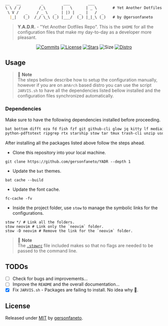 ```markdown
__   __         _         ___        ___     
\ \ / /        /_\       |   \      | _ \       # Yet Another Dotfiles Repo.
 \ V /   _    / _ \   _  | |) |  _  |   /  _ 
  |_|   (_)  /_/ \_\ (_) |___/  (_) |_|_\ (_)   # by @gersonfaneto

```

> **Y.A.D.R.** - "Yet Another Dotfiles Repo". This is the `$HOME` for all the configuration files
> that make my day-to-day as a developer more pleasant.

<div align="center">

[![Commits][commits-shield]][commits-url]
[![License][license-shield]][license-url]
[![Stars][stars-shield]][stars-url]
![Size][size-shield]
[![Distro][distro-shield]][distro-url]

</div>

## Usage

> 📝 **Note**  
> The steps bellow describe how to setup the configuration manually, however if you are on an`Arch`
> based distro you can use the script `JARVIS.sh` to have all the dependencies listed bellow
> installed and the configuration files synchronized automatically.

### Dependencies

Make sure to have the following dependencies installed before proceeding.

```markdown
bat bottom difft eza fd fish fzf git github-cli glow jq kitty lf mediainfo neofetch neovim
python-pdftotext ripgrep rtx starship stow tar tmux trash-cli unzip usql vimv xh zip zoxide
```

After installing all the packages listed above follow the steps ahead.

- Clone this repository into your local machine.

```shell
git clone https://github.com/gersonfaneto/YADR --depth 1
```

- Update the `bat` themes.

```shell
bat cache --build
```

- Update the font cache.

```shell
fc-cache -fv
```

- Inside the project folder, use `stow` to manage the symbolic links for the configurations.

```shell
stow */ # Link all the folders.
stow neovim # Link only the `neovim` folder.
stow -D neovim # Remove the link for the `neovim` folder.
```

> 📝 **Note**  
> The [`.stowrc`](./.stowrc) file included makes so that no flags are needed to be passed to the
> command line.

## TODOs

- [ ] Check for bugs and improvements...
- [ ] Improve the `README` and the overall documentation...
- [x] Fix `JARVIS.sh` - Packages are failing to install. No idea why 🫠.

## License

Released under [MIT][license-url] by [gersonfaneto][profile-url].

<!-- NOTE: Links... -->

[profile-url]: https://github.com/gersonfaneto

[commits-url]: https://github.com/gersonfaneto/YADR/commit/main
[license-url]: https://github.com/gersonfaneto/YADR/blob/main/LICENSE
[stars-url]: https://github.com/gersonfaneto/YADR/stargazers
[distro-url]: https://archlinux.org/

[commits-shield]: https://img.shields.io/github/last-commit/gersonfaneto/YADR?color=blue&style=for-the-badge&logo=git
[license-shield]: https://img.shields.io/github/license/gersonfaneto/YADR?color=blue&style=for-the-badge
[stars-shield]: https://img.shields.io/github/stars/gersonfaneto/YADR?color=blue&style=for-the-badge&logo=github
[size-shield]: https://img.shields.io/github/repo-size/gersonfaneto/YADR?color=blue&style=for-the-badge&logo=github
[distro-shield]: https://img.shields.io/badge/DISTRO-Arch-74c7ec?color=blue&style=for-the-badge&logo=arch-linux
